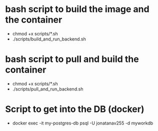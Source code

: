 # bash script to build the image and the container

- chmod +x scripts/*.sh
- ./scripts/build_and_run_backend.sh

# bash script to pull and build the container

- chmod +x scripts/*.sh
- ./scripts/pull_and_run_backend.sh

# Script to get into the DB (docker)
- docker exec -it my-postgres-db psql -U jonatanav255 -d myworkdb

